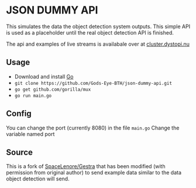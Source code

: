 # JSON DUMMY API
This simulates the data the object detection system outputs. This simple API is
used as a placeholder until the real object detection API is finished.

The api and examples of live streams is availabale over at [cluster.dystopi.nu](https://cluster.dystopi.nu)

## Usage
- Download and install [Go](https://golang.org/dl/)
- `git clone https://github.com/Gods-Eye-BTH/json-dummy-api.git`
- `go get github.com/gorilla/mux`
- `go run main.go`

## Config
You can change the port (currently 8080) in the file `main.go`
Change the variable named port

## Source
This is a fork of [SpaceLenore/Gestra](https://github.com/SpaceLenore/Gestra) that
has been modified (with permission from original author) to send example data
similar to the data object detection will send.
